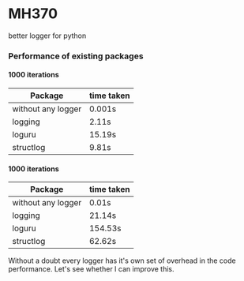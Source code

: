 # MH370
better logger for python

### Performance of existing packages


#### 1000 iterations
| Package| time taken|
|---|---|
| without any logger | 0.001s|
| logging| 2.11s|
|loguru|15.19s|
|structlog | 9.81s |

#### 1000 iterations
| Package| time taken|
|---|---|
| without any logger |0.01s |
| logging| 21.14s|
|loguru|154.53s|
|structlog | 62.62s |

Without a doubt every logger has it's own set of overhead in the code performance. Let's see whether I can improve this. 
